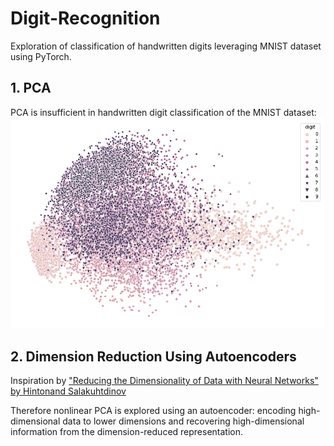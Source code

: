 # Digit-Recognition

Exploration of classification of handwritten digits leveraging MNIST dataset using PyTorch.

## 1. PCA

PCA is insufficient in handwritten digit classification of the MNIST dataset: 
![Classification of digits using only 2 component PCA](https://github.com/nuj02/Digit-Recognition/blob/main/1%20PCA/figures/PCA_Classification.png?raw=true)

## 2. Dimension Reduction Using Autoencoders

Inspiration by ["Reducing the Dimensionality of Data with Neural Networks" by Hintonand Salakuhtdinov](https://www.science.org/doi/10.1126/science.1127647)

Therefore nonlinear PCA is explored using an autoencoder: encoding high-dimensional data to lower dimensions and recovering high-dimensional information from the dimension-reduced representation.